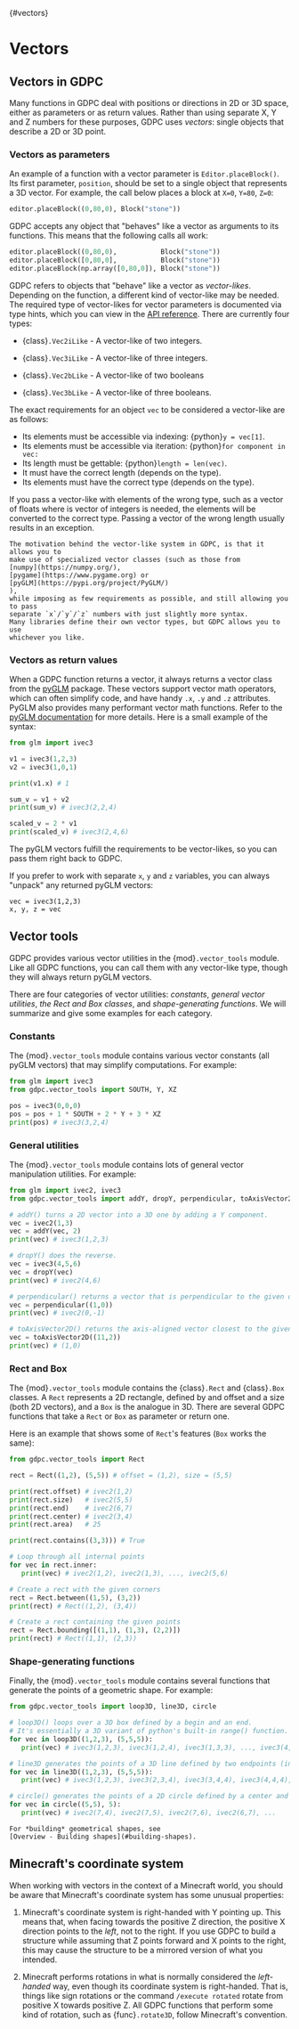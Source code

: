 {#vectors}
# Vectors

## Vectors in GDPC

Many functions in GDPC deal with positions or directions in 2D or 3D space,
either as parameters or as return values. Rather than using separate X, Y and Z
numbers for these purposes, GDPC uses *vectors*: single objects that describe
a 2D or 3D point.

<!--
Although GDPC has tools for vector math, which we will describe further below,
you do not need to know any vector math to use the library. All you need to know
is how to pass vectors to GDPC and how it returns them. -->

### Vectors as parameters

An example of a function with a vector parameter is `Editor.placeBlock()`.
Its first parameter, `position`, should be set to a single object that
represents a 3D vector. For example, the call below places a block at
`X=0`, `Y=80`, `Z=0`:

<!-- Instead of having separate `x`, `y` and `z` parameters, it has a single
`position` parameter that should be set to an object that represents a 3D
vector. For example, the call below places a block at `X=0`, `Y=80`, `Z=0`: -->


<!-- In the `Editor.placeBlock()` call below, `(0,80,0)` is an example a 3D vector.
It describes the position `X=0`, `Y=80`, `Z=0`. -->

```python
editor.placeBlock((0,80,0), Block("stone"))
```

<!-- In this case, we used the Python tuple `(0,80,0)` to represent a vector.
However, GDPC actually accepts any object that "behaves" like a vector as
arguments to its functions. This means that the following calls all work: -->

GDPC accepts any object that "behaves" like a vector as arguments to its
functions. This means that the following calls all work:

```python
editor.placeBlock((0,80,0),           Block("stone"))
editor.placeBlock([0,80,0],           Block("stone"))
editor.placeBlock(np.array([0,80,0]), Block("stone"))
```

GDPC refers to objects that "behave" like a vector as *vector-likes*. Depending
on the function, a different kind of vector-like may be needed.
The required type of vector-likes for vector parameters is documented via type
hints, which you can view in the [API reference](../api/index). There are
currently four types:

- {class}`.Vec2iLike` - A vector-like of two integers.

- {class}`.Vec3iLike` - A vector-like of three integers.

- {class}`.Vec2bLike` - A vector-like of two booleans

- {class}`.Vec3bLike` - A vector-like of three booleans.

The exact requirements for an object `vec` to be considered a vector-like are
as follows:
<!-- An object `vec` has to meet the following requirements to be a vector-like: -->

- Its elements must be accessible via indexing: {python}`y = vec[1]`.
- Its elements must be accessible via iteration: {python}`for component in vec:`
- Its length must be gettable: {python}`length = len(vec)`.
- It must have the correct length (depends on the type).
- Its elements must have the correct type (depends on the type).

If you pass a vector-like with elements of the wrong type, such as a vector of
floats where is vector of integers is needed, the elements will be converted to
the correct type. Passing a vector of the wrong length usually results in an
exception.

```{note}
The motivation behind the vector-like system in GDPC, is that it allows you to
make use of specialized vector classes (such as those from
[numpy](https://numpy.org/),
[pygame](https://www.pygame.org) or
[pyGLM](https://pypi.org/project/PyGLM/)
),
while imposing as few requirements as possible, and still allowing you to pass
separate `x`/`y`/`z` numbers with just slightly more syntax.
Many libraries define their own vector types, but GDPC allows you to use
whichever you like.
```

### Vectors as return values

When a GDPC function returns a vector, it always returns a vector class from the
[pyGLM](https://pypi.org/project/PyGLM/) package.
These vectors support vector math operators, which can often simplify code, and
have handy `.x`, `.y` and `.z` attributes. PyGLM also provides many performant
vector math functions. Refer to the
[pyGLM documentation](https://pypi.org/project/PyGLM/) for more details.
Here is a small example of the syntax:

<!-- TODO: mention pyGLM vector math functions -->

```python
from glm import ivec3

v1 = ivec3(1,2,3)
v2 = ivec3(1,0,1)

print(v1.x) # 1

sum_v = v1 + v2
print(sum_v) # ivec3(2,2,4)

scaled_v = 2 * v1
print(scaled_v) # ivec3(2,4,6)
```

The pyGLM vectors fulfill the requirements to be vector-likes, so you can
pass them right back to GDPC.

If you prefer to work with separate `x`, `y` and `z` variables, you can always
"unpack" any returned pyGLM vectors:

```python3
vec = ivec3(1,2,3)
x, y, z = vec
```


## Vector tools

GDPC provides various vector utilities in the {mod}`.vector_tools` module.
Like all GDPC functions, you can call them with any vector-like type, though
they will always return pyGLM vectors.

There are four categories of vector utilities:
*constants*, *general vector utilities*, *the Rect and Box classes*, and
*shape-generating functions*. We will summarize and give some examples for each
category.

### Constants

The {mod}`.vector_tools` module contains various vector constants
(all pyGLM vectors) that may simplify computations. For example:

```python
from glm import ivec3
from gdpc.vector_tools import SOUTH, Y, XZ

pos = ivec3(0,0,0)
pos = pos + 1 * SOUTH + 2 * Y + 3 * XZ
print(pos) # ivec3(3,2,4)
```

### General utilities

The {mod}`.vector_tools` module contains lots of general vector manipulation
utilities. For example:

```python
from glm import ivec2, ivec3
from gdpc.vector_tools import addY, dropY, perpendicular, toAxisVector2D

# addY() turns a 2D vector into a 3D one by adding a Y component.
vec = ivec2(1,3)
vec = addY(vec, 2)
print(vec) # ivec3(1,2,3)

# dropY() does the reverse.
vec = ivec3(4,5,6)
vec = dropY(vec)
print(vec) # ivec2(4,6)

# perpendicular() returns a vector that is perpendicular to the given one.
vec = perpendicular((1,0))
print(vec) # ivec2(0,-1)

# toAxisVector2D() returns the axis-aligned vector closest to the given one.
vec = toAxisVector2D((11,2))
print(vec) # (1,0)
```

### Rect and Box

The {mod}`.vector_tools` module contains the {class}`.Rect` and {class}`.Box`
classes.
A `Rect` represents a 2D rectangle, defined by and offset and a size (both 2D
vectors), and a `Box` is the analogue in 3D. There are several GDPC functions
that take a `Rect` or `Box` as parameter or return one.

Here is an example that shows some of `Rect`'s features (`Box` works the same):

```python
from gdpc.vector_tools import Rect

rect = Rect((1,2), (5,5)) # offset = (1,2), size = (5,5)

print(rect.offset) # ivec2(1,2)
print(rect.size)   # ivec2(5,5)
print(rect.end)    # ivec2(6,7)
print(rect.center) # ivec2(3,4)
print(rect.area)   # 25

print(rect.contains((3,3))) # True

# Loop through all internal points
for vec in rect.inner:
   print(vec) # ivec2(1,2), ivec2(1,3), ..., ivec2(5,6)

# Create a rect with the given corners
rect = Rect.between((1,5), (3,2))
print(rect) # Rect((1,2), (3,4))

# Create a rect containing the given points
rect = Rect.bounding([(1,1), (1,3), (2,2)])
print(rect) # Rect((1,1), (2,3))
```

### Shape-generating functions

Finally, the {mod}`.vector_tools` module contains several functions that
generate the points of a geometric shape. For example:

```python
from gdpc.vector_tools import loop3D, line3D, circle

# loop3D() loops over a 3D box defined by a begin and an end.
# It's essentially a 3D variant of python's built-in range() function.
for vec in loop3D((1,2,3), (5,5,5)):
   print(vec) # ivec3(1,2,3), ivec3(1,2,4), ivec3(1,3,3), ..., ivec3(4,4,4)

# line3D generates the points of a 3D line defined by two endpoints (inclusive).
for vec in line3D((1,2,3), (5,5,5)):
   print(vec) # ivec3(1,2,3), ivec3(2,3,4), ivec3(3,4,4), ivec3(4,4,4), ivec3(5,5,5)

# circle() generates the points of a 2D circle defined by a center and diameter.
for vec in circle((5,5), 5):
   print(vec) # ivec2(7,4), ivec2(7,5), ivec2(7,6), ivec2(6,7), ...
```

```{note}
For *building* geometrical shapes, see
[Overview - Building shapes](#building-shapes).
```

## Minecraft's coordinate system

When working with vectors in the context of a Minecraft world, you should be
aware that Minecraft's coordinate system has some unusual properties:

1. Minecraft's coordinate system is right-handed with Y pointing up.
   This means that, when facing towards the positive Z direction, the positive X
   direction points to the *left*, not to the right. If you use GDPC to build a
   structure while assuming that Z points forward and X points to the right,
   this may cause the structure to be a mirrored version of what you intended.

2. Minecraft performs rotations in what is normally considered the *left-handed*
   way, even though its coordinate system is right-handed. That is, things like
   sign rotations or the command `/execute rotated` rotate from positive X
   towards positive Z. All GDPC functions that perform some kind of rotation,
   such as {func}`.rotate3D`, follow Minecraft's convention.

<!-- TODO: Image -->
